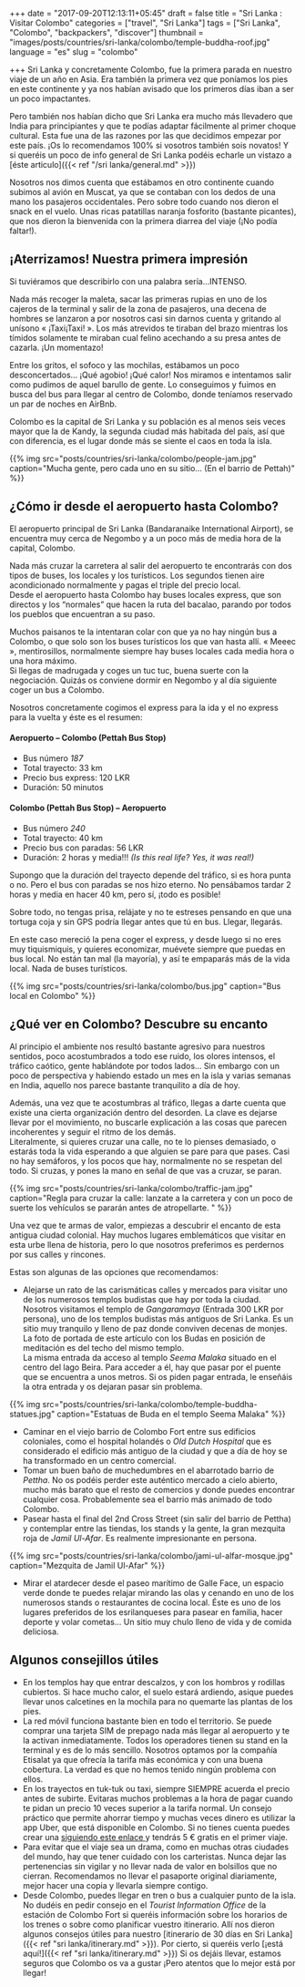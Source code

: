 +++
date = "2017-09-20T12:13:11+05:45"
draft = false
title = "Sri Lanka : Visitar Colombo"
categories = ["travel", "Sri Lanka"]
tags = ["Sri Lanka", "Colombo", "backpackers", "discover"]
thumbnail = "images/posts/countries/sri-lanka/colombo/temple-buddha-roof.jpg"
language = "es"
slug = "colombo"

+++
Sri Lanka y concretamente Colombo, fue la primera parada en nuestro viaje de un año en Asia. Era también la primera vez que poníamos los pies en este continente y ya nos habían avisado que los primeros días iban a ser un poco impactantes. 

Pero también nos habían dicho que Sri Lanka era mucho más llevadero que India para principiantes y que te podías adaptar fácilmente al primer choque cultural. Esta fue una de las razones por las que decidimos empezar por este país. ¡Os lo recomendamos 100% si vosotros también sois novatos!
Y si queréis un poco de info general de Sri Lanka podéis echarle un vistazo a [éste articulo]({{< ref "/sri lanka/general.md" >}})

Nosotros nos dimos cuenta que estábamos en otro continente cuando subimos al avión en Muscat, ya que se contaban con los dedos de una mano los pasajeros occidentales. Pero sobre todo cuando nos dieron el snack en el vuelo. Unas ricas patatillas naranja fosforito (bastante picantes), que nos dieron la bienvenida con la primera diarrea del viaje (¡No podía faltar!).

## ¡Aterrizamos! Nuestra primera impresión

Si tuviéramos que describirlo con una palabra sería…INTENSO. 

Nada más recoger la maleta, sacar las primeras rupias en uno de los cajeros de la terminal y salir de la zona de pasajeros, una decena de hombres se lanzaron a por nosotros casi sin darnos cuenta y gritando al unísono « ¡Taxi¡Taxi! ». Los más atrevidos te tiraban del brazo mientras los tímidos solamente te miraban cual felino acechando a su presa antes de cazarla. ¡Un momentazo!

Entre los gritos, el sofoco y las mochilas, estábamos un poco desconcertados… ¡Qué agobio! ¡Qué calor! Nos miramos e intentamos salir como pudimos de aquel barullo de gente. 
Lo conseguimos y fuimos en busca del bus para llegar al centro de Colombo, donde teníamos reservado un par de noches en AirBnb.

Colombo es la capital de Sri Lanka y su población es al menos seis veces mayor que la de Kandy, la segunda ciudad más habitada del país, así que con diferencia, es el lugar donde más se siente el caos en toda la isla. 

{{% img src="posts/countries/sri-lanka/colombo/people-jam.jpg" caption="Mucha gente, pero cada uno en su sitio… (En el barrio de Pettah)" %}}

## ¿Cómo ir desde el aeropuerto hasta Colombo?

El aeropuerto principal de Sri Lanka (Bandaranaike International Airport), se encuentra muy cerca de Negombo y a un poco más de media hora de la capital, Colombo.

Nada más cruzar la carretera al salir del aeropuerto te encontrarás con dos tipos de buses, los locales y los turísticos. Los segundos tienen aire acondicionado normalmente y pagas el triple del precio local.
<br/>Desde el aeropuerto hasta Colombo hay buses locales express, que son directos y los “normales” que hacen la ruta del bacalao, parando por todos los pueblos que encuentran a su paso. 

Muchos paisanos te la intentaran colar con que ya no hay ningún bus a Colombo, o que solo son los buses turísticos los que van hasta allí. « Meeec », mentirosillos, normalmente siempre hay buses locales cada media hora o una hora máximo. <br/>Si llegas de madrugada y coges un tuc tuc, buena suerte con la negociación. Quizás os conviene dormir en Negombo y al día siguiente coger un bus a Colombo. 


Nosotros concretamente cogimos el express para la ida y el no express para la vuelta y éste es el resumen:

#### Aeropuerto – Colombo (Pettah Bus Stop)
* Bus número *187*
* Total trayecto: 33 km
* Precio bus express: 120 LKR
* Duración: 50 minutos

#### Colombo (Pettah Bus Stop) – Aeropuerto
* Bus número *240*
* Total trayecto: 40 km
* Precio bus con paradas: 56 LKR
* Duración: 2 horas y media!!! *(Is this real life? Yes, it was real!)*

Supongo que la duración del trayecto depende del tráfico, si es hora punta o no. Pero el bus con paradas se nos hizo eterno. No pensábamos tardar 2 horas y media en hacer 40 km, pero sí, ¡todo es posible!

Sobre todo, no tengas prisa, relájate y no te estreses pensando en que una tortuga coja y sin GPS podría llegar antes que tú en bus. Llegar, llegarás.

En este caso mereció la pena coger el express, y desde luego si no eres muy tiquismiquis, y quieres economizar, muévete siempre que puedas en bus local. No están tan mal (la mayoría), y así te empaparás más de la vida local. Nada de buses turísticos.

{{% img src="posts/countries/sri-lanka/colombo/bus.jpg" caption="Bus local en Colombo" %}}

## ¿Qué ver en Colombo? Descubre su encanto

Al principio el ambiente nos resultó bastante agresivo para nuestros sentidos, poco acostumbrados a todo ese ruido, los olores intensos, el tráfico caótico, gente hablándote por todos lados…
Sin embargo con un poco de perspectiva y habiendo estado un mes en la isla y varias semanas en India, aquello nos parece bastante tranquilito a día de hoy. 

Además, una vez que te acostumbras al tráfico, llegas a darte cuenta que existe una cierta organización dentro del desorden. La clave es dejarse llevar por el movimiento, no buscarle explicación a las cosas que parecen incoherentes y seguir el ritmo de los demás. <br/>Literalmente, si quieres cruzar una calle, no te lo pienses demasiado, o estarás toda la vida esperando a que alguien se pare para que pases. Casi no hay semáforos, y los pocos que hay, normalmente no se respetan del todo. Si cruzas, y pones la mano en señal de que vas a cruzar, se paran.

{{% img src="posts/countries/sri-lanka/colombo/traffic-jam.jpg" caption="Regla para cruzar la calle: lanzate a la carretera y con un poco de suerte los vehículos se pararán antes de atropellarte. " %}}

Una vez que te armas de valor, empiezas a descubrir el encanto de esta antigua ciudad colonial. Hay muchos lugares emblemáticos que visitar en esta urbe llena de historia, pero lo que nosotros preferimos es perdernos por sus calles y rincones.

Estas son algunas de las opciones que recomendamos:

* Alejarse un rato de las carismáticas calles y mercados para visitar uno de los numerosos templos budistas que hay por toda la ciudad. Nosotros visitamos el templo de *Gangaramaya* (Entrada 300 LKR por persona), uno de los templos budistas más antiguos de Sri Lanka. 
Es un sitio muy tranquilo y lleno de paz donde conviven decenas de monjes. La foto de portada de este artículo con los Budas en posición de meditación es del techo del mismo templo. <br/>La misma entrada da acceso al templo *Seema Malaka* situado en el centro del lago Beira. Para acceder a él, hay que pasar por el puente que se encuentra a unos metros. Si os piden pagar entrada, le enseñáis la otra entrada y os dejaran pasar sin problema. 

{{% img src="posts/countries/sri-lanka/colombo/temple-buddha-statues.jpg" caption="Estatuas de Buda en el templo Seema Malaka" %}}

* Caminar en el viejo barrio de Colombo Fort entre sus edificios coloniales, como el hospital holandés o *Old Dutch Hospital* que es considerado el edificio más antiguo de la ciudad y que a día de hoy se ha transformado en un centro comercial. 
* Tomar un buen baño de muchedumbres en el abarrotado barrio de *Pettha*. No os podéis perder este  auténtico mercado a cielo abierto, mucho más barato que el resto de comercios y donde puedes encontrar cualquier cosa. Probablemente sea el barrio más animado de todo Colombo.
* Pasear hasta el final del 2nd Cross Street (sin salir del barrio de Pettha) y contemplar entre las tiendas, los stands y la gente, la gran mezquita roja de *Jamil Ul-Afar*. Es realmente impresionante en persona.

{{% img src="posts/countries/sri-lanka/colombo/jami-ul-alfar-mosque.jpg" caption="Mezquita de Jamil Ul-Afar" %}}

* Mirar el atardecer desde el paseo marítimo de Galle Face, un espacio verde donde te puedes relajar mirando las olas y cenando en uno de los numerosos stands o restaurantes de cocina local. Éste es uno de los lugares preferidos de los esrilanqueses para pasear en familia, hacer deporte y volar cometas... Un sitio muy chulo lleno de vida y de comida deliciosa.

## Algunos consejillos útiles 

* En los templos hay que entrar descalzos, y con los hombros y rodillas cubiertos. Si hace mucho calor, el suelo estará ardiendo, asique puedes llevar unos calcetines en la mochila para no quemarte las plantas de los pies. 
* La red móvil funciona bastante bien en todo el territorio. Se puede comprar una tarjeta SIM de prepago nada más llegar al aeropuerto y te la activan inmediatamente. Todos los operadores tienen su stand en la terminal y es de lo más sencillo. Nosotros optamos por la compañía Etisalat ya que ofrecía la tarifa más económica y con una buena cobertura. La verdad es que no hemos tenido ningún problema con ellos. 
* En los trayectos en tuk-tuk ou taxi, siempre SIEMPRE acuerda el precio antes de subirte. Evitaras muchos problemas a la hora de pagar cuando te pidan un precio 10 veces superior a la tarifa normal. 
Un consejo práctico que permite ahorrar tiempo y muchas veces dinero es utilizar la app Uber, que está disponible en Colombo. Si no tienes cuenta puedes crear una <a href="https://www.uber.com/invite/tw4a6apvue" target="_blank"> siguiendo este enlace </a> 
y tendrás 5 € gratis en el primer viaje. 
* Para evitar que el viaje sea un drama, como en muchas otras ciudades del mundo, hay que tener cuidado con los carteristas. Nunca dejar las pertenencias sin vigilar y no llevar nada de valor en bolsillos que no cierran. Recomendamos no llevar el pasaporte original diariamente, mejor hacer una copia y llevarla siempre contigo. 
* Desde Colombo, puedes llegar en tren o bus a cualquier punto de la isla. No dudéis en pedir consejo en el *Tourist Information Office* de la estación de Colombo Fort si queréis información sobre los horarios de los trenes o sobre como planificar vuestro itinerario. Allí nos dieron algunos consejos útiles para nuestro [itinerario de 30 días en Sri Lanka]({{< ref "sri lanka/itinerary.md" >}}). Por cierto, si queréis verlo [¡está aquí!]({{< ref "sri lanka/itinerary.md" >}})
Si os dejáis llevar, estamos seguros que Colombo os va a gustar ¡Pero atentos que lo mejor está por llegar!
